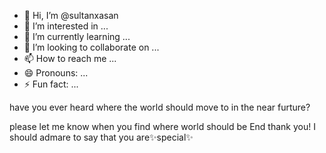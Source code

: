 
- 👋 Hi, I’m @sultanxasan
- 👀 I’m interested in ...
- 🌱 I’m currently learning ...
- 💞️ I’m looking to collaborate on ...
- 📫 How to reach me ...
- 😄 Pronouns: ...
- ⚡ Fun fact: ...

<!---
sultanxasan/sultanxasan is a ✨ special ✨ repository because its `README.md` (this file) appears on your GitHub profile.
You can click the Preview link to take a look at your changes.
---> have you ever heard where the world should move to in the near furture?
please let me know when you find where world should be End thank you!
I should admare to say that you are✨special✨
